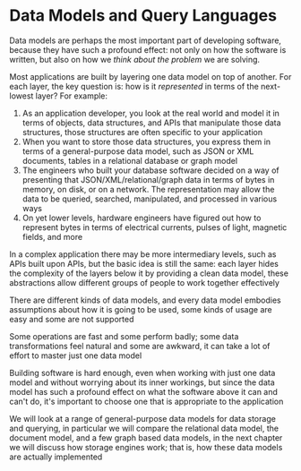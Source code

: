 # Data Models and Query Languages
Data models are perhaps the most important part of developing software, because they have such a profound effect: not only on how the software is written, but also on how we *think about the problem* we are solving.

Most applications are built by layering one data model on top of another. For each layer, the key question is: how is it *represented* in terms of the next-lowest layer? For example:
1. As an application developer, you look at the real world and model it in terms of objects, data structures, and APIs that manipulate those data structures, those structures are often specific to your application
2. When you want to store those data structures, you express them in terms of a general-purpose data model, such as JSON or XML documents, tables in a relational database or graph model
3. The engineers who built your database software decided on a way of presenting that JSON/XML/relational/graph data in terms of bytes in memory, on disk, or on a network. The representation may allow the data to be queried, searched, manipulated, and processed in various ways
4. On yet lower levels, hardware engineers have figured out how to represent bytes in terms of electrical currents, pulses of light, magnetic fields, and more

In a complex application there may be more intermediary levels, such as APIs built upon APIs, but the basic idea is still the same: each layer hides the complexity of the layers below it by providing a clean data model, these abstractions allow different groups of people to work together effectively

There are different kinds of data models, and every data model embodies assumptions about how it is going to be used, some kinds of usage are easy and some are not supported

Some operations are fast and some perform badly; some data transformations feel natural and some are awkward, it can take a lot of effort to master just one data model

Building software is hard enough, even when working with just one data model and without worrying about its inner workings, but since the data model has such a profound effect on what the software above it can and can't do, it's important to choose one that is appropriate to the application

We will look at a range of general-purpose data models for data storage and querying, in particular we will compare the relational data model, the document model, and a few graph based data models, in the next chapter we will discuss how storage engines work; that is, how these data models are actually implemented
